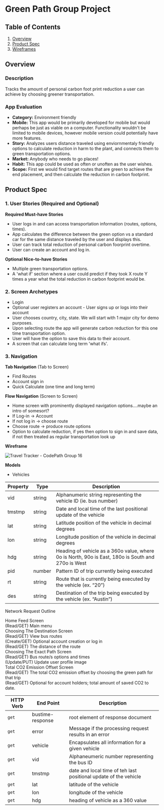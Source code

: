 # Green Path Group Project #

## Table of Contents
1. [Overview](#Overview)
1. [Product Spec](#Product-Spec)
1. [Wireframes](#Wireframes)

## Overview
### Description
Tracks the amount of personal carbon foot print reduction a user can achieve by choosing greener transportation.

### App Evaluation
- **Category:** Environment friendly 
- **Mobile:** This app would be primarily developed for mobile but would perhaps be just as viable on a computer. Functionality wouldn't be limited to mobile devices, however mobile version could potentially have more features.
- **Story:** Analyzes users distance traveled using enviornmentaly friendly options to calculate reduction in harm to the plant, and connects them to green transportation options.
- **Market:** Anybody who needs to go places! 
- **Habit:** This app could be used as often or unoften as the user wishes.
- **Scope:** First we would find target routes that are green to achieve the end placement, and then calculate the reduction in carbon footprint. 

## Product Spec
### 1. User Stories (Required and Optional)

**Required Must-have Stories**

* User logs in and can access transportation information (routes, options, times).
* App calculates the difference between the green option vs a standard car for the same distance traveled by the user and displays this.
* User can track total reduction of personal carbon foorprint overtime. 
* User can create an account and log in. 



**Optional Nice-to-have Stories**

* Multiple green transportation options. 
* A 'what if' section where a user could predict if they took X route Y times a year what the total reduction in carbon footprint would be. 

### 2. Screen Archetypes

* Login 
* Optional user registers an account - User signs up or logs into their account
* User chooses country, city, state. We will start with 1 major city for demo purposes. 
* Upon selecting route the app will generate carbon reduction for this one time transportation option.
* User will have the option to save this data to their account. 
* A screen that can calculate long term 'what ifs'.


### 3. Navigation

**Tab Navigation** (Tab to Screen)

* Find Routes
* Account sign in
* Quick Calculate (one time and long term)


**Flow Navigation** (Screen to Screen)
* Home screen with prominently displayed navigation options....maybe an intro of somesort? 
* If Log-in -> Account 
* If not log in -> choose route
* Choose route -> produce route options
* Option to calculate reduction, if yes then option to sign in and save data, if not then treated as regular transportation look up

**Wireframe**

![Travel Tracker - CodePath Group 16](https://user-images.githubusercontent.com/105025243/195842692-c6ee4e5a-49bd-43a2-9086-990968121a0b.png)

**Models**
- Vehicles

 | Property      | Type     | Description |
 | ------------- | -------- | ------------|
 |vid|string| Alphanumeric string representing the vehicle ID (ie. bus number)|
 |tmstmp|string| Date and local time of the last positional update of the vehicle|
 |lat|string|Latitude position of the vehicle in decimal degrees|
 |lon|string|Longitude position of the vehicle in decimal degrees |
 |hdg|string|Heading of vehicle as a 360o value, where 0o is North, 90o is East, 180o is South and 270o is West|
 |pid|number|Pattern ID of trip currently being executed|
 |rt|string|Route that is currently being executed by the vehicle (ex. “20”)|
 |des|string| Destination of the trip being executed by the vehicle (ex. “Austin”)|



Network Request Outline						
						
Home Feed Screen						
	(Read/GET) Main menu					
Choosing The Destination Screen						
	(Read/GET) View bus routes					
	(Create/GET) Optional account creation or log in					
	(Read/GET) The distance of the route					
Choosing The Exact Path Screen						
	(Read/GET) Bus route/s options and times					
	(Update/PUT) Update user profile image					
Total CO2 Emission Offset Screen						
	(Read/GET) The total CO2 emission offset by choosing the green path for that trip					
	(Read/GET) Optional for account holders; total amount of saved CO2 to date.					






| HTTP Verb     | End Point     | Description   |
| -------------  | ------------- |-------------  |
| `get`          | bustime-response  | root element of response document |
| `get`          | error  |  Message if the processing request results in an error |
| `get`          | vehicle  |  Encapsulates all information for a given vehicle |
| `get`          | vid  | Alphaneumeric number representing the bus ID |
| `get`          | tmstmp  | date and local time of teh last positional update of the vehicle|
| `get`          | lat  |  latitude of the vehicle |
| `get`          | lon  |  longitude of the vehicle |
| `get`          | hdg  | heading of vehicle as a 360 value |

